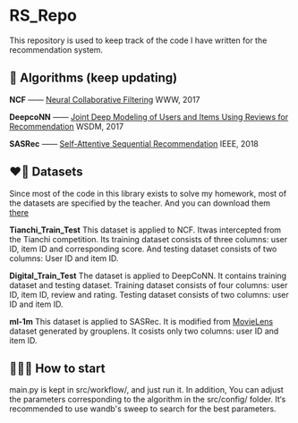 # RS_Repo

This repository is used to keep track of the code I have written for the recommendation system.

## 🤖 Algorithms (keep updating)
**NCF** —— [Neural Collaborative Filtering](https://arxiv.org/abs/1708.05031) WWW, 2017

**DeepcoNN** —— [Joint Deep Modeling of Users and Items Using Reviews for Recommendation](https://dl.acm.org/doi/abs/10.1145/3018661.3018665) WSDM, 2017

**SASRec** —— [Self-Attentive Sequential Recommendation](https://ieeexplore.ieee.org/abstract/document/8594844) IEEE, 2018

## ❤️‍🔥 Datasets
Since most of the code in this library exists to solve my homework, most of the datasets are specified by the teacher. And you can download them [there](https://drive.google.com/drive/folders/1AJH5DGcLM6X82CLdEZPdpdUR0QorULEw?usp=sharing)

**Tianchi_Train_Test** 
This dataset is applied to NCF. Itwas intercepted from the Tianchi competition. Its training dataset consists of three columns: user ID, item ID and corresponding score. And testing dataset consists of two columns: User ID and item ID.

**Digital_Train_Test**
The dataset is applied to DeepCoNN. It contains training dataset and testing dataset. Training dataset consists of four columns: user ID, item ID, review and rating. Testing dataset consists of two columns: user ID and item ID.

**ml-1m**
This dataset is applied to SASRec. It is modified from [MovieLens](https://grouplens.org/datasets/movielens/) dataset generated by grouplens. It cosists only two columns: user ID and item ID.

## 👩🏻‍💻 How to start

main.py is kept in src/workflow/, and just run it. In addition, You can adjust the parameters corresponding to the algorithm in the src/config/ folder. It‘s recommended to use wandb's sweep to search for the best parameters.
